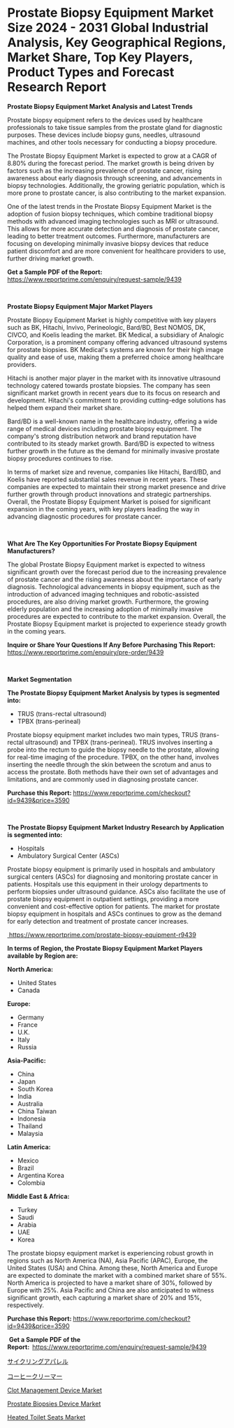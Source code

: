 <p><h1>Prostate Biopsy Equipment Market Size 2024 - 2031 Global Industrial Analysis, Key Geographical Regions, Market Share, Top Key Players, Product Types and Forecast Research Report</h1></p><p><strong>Prostate Biopsy Equipment Market Analysis and Latest Trends</strong></p>
<p><p>Prostate biopsy equipment refers to the devices used by healthcare professionals to take tissue samples from the prostate gland for diagnostic purposes. These devices include biopsy guns, needles, ultrasound machines, and other tools necessary for conducting a biopsy procedure.</p><p>The Prostate Biopsy Equipment Market is expected to grow at a CAGR of 8.80% during the forecast period. The market growth is being driven by factors such as the increasing prevalence of prostate cancer, rising awareness about early diagnosis through screening, and advancements in biopsy technologies. Additionally, the growing geriatric population, which is more prone to prostate cancer, is also contributing to the market expansion.</p><p>One of the latest trends in the Prostate Biopsy Equipment Market is the adoption of fusion biopsy techniques, which combine traditional biopsy methods with advanced imaging technologies such as MRI or ultrasound. This allows for more accurate detection and diagnosis of prostate cancer, leading to better treatment outcomes. Furthermore, manufacturers are focusing on developing minimally invasive biopsy devices that reduce patient discomfort and are more convenient for healthcare providers to use, further driving market growth.</p></p>
<p><strong>Get a Sample PDF of the Report:&nbsp;</strong> <a href="https://www.reportprime.com/enquiry/request-sample/9439">https://www.reportprime.com/enquiry/request-sample/9439</a></p>
<p>&nbsp;</p>
<p><strong>Prostate Biopsy Equipment Major Market Players</strong></p>
<p><p>Prostate Biopsy Equipment Market is highly competitive with key players such as BK, Hitachi, Invivo, Perineologic, Bard/BD, Best NOMOS, DK, CIVCO, and Koelis leading the market. BK Medical, a subsidiary of Analogic Corporation, is a prominent company offering advanced ultrasound systems for prostate biopsies. BK Medical's systems are known for their high image quality and ease of use, making them a preferred choice among healthcare providers.</p><p>Hitachi is another major player in the market with its innovative ultrasound technology catered towards prostate biopsies. The company has seen significant market growth in recent years due to its focus on research and development. Hitachi's commitment to providing cutting-edge solutions has helped them expand their market share.</p><p>Bard/BD is a well-known name in the healthcare industry, offering a wide range of medical devices including prostate biopsy equipment. The company's strong distribution network and brand reputation have contributed to its steady market growth. Bard/BD is expected to witness further growth in the future as the demand for minimally invasive prostate biopsy procedures continues to rise.</p><p>In terms of market size and revenue, companies like Hitachi, Bard/BD, and Koelis have reported substantial sales revenue in recent years. These companies are expected to maintain their strong market presence and drive further growth through product innovations and strategic partnerships. Overall, the Prostate Biopsy Equipment Market is poised for significant expansion in the coming years, with key players leading the way in advancing diagnostic procedures for prostate cancer.</p></p>
<p>&nbsp;</p>
<p><strong>What Are The Key Opportunities For Prostate Biopsy Equipment Manufacturers?</strong></p>
<p><p>The global Prostate Biopsy Equipment market is expected to witness significant growth over the forecast period due to the increasing prevalence of prostate cancer and the rising awareness about the importance of early diagnosis. Technological advancements in biopsy equipment, such as the introduction of advanced imaging techniques and robotic-assisted procedures, are also driving market growth. Furthermore, the growing elderly population and the increasing adoption of minimally invasive procedures are expected to contribute to the market expansion. Overall, the Prostate Biopsy Equipment market is projected to experience steady growth in the coming years.</p></p>
<p><strong>Inquire or Share Your Questions If Any Before Purchasing This Report:</strong> <a href="https://www.reportprime.com/enquiry/pre-order/9439">https://www.reportprime.com/enquiry/pre-order/9439</a></p>
<p>&nbsp;</p>
<p><strong>Market Segmentation</strong></p>
<p><strong>The Prostate Biopsy Equipment Market Analysis by types is segmented into:</strong></p>
<p><ul><li>TRUS (trans-rectal ultrasound)</li><li>TPBX (trans-perineal)</li></ul></p>
<p><p>Prostate biopsy equipment market includes two main types, TRUS (trans-rectal ultrasound) and TPBX (trans-perineal). TRUS involves inserting a probe into the rectum to guide the biopsy needle to the prostate, allowing for real-time imaging of the procedure. TPBX, on the other hand, involves inserting the needle through the skin between the scrotum and anus to access the prostate. Both methods have their own set of advantages and limitations, and are commonly used in diagnosing prostate cancer.</p></p>
<p><strong>Purchase this Report:&nbsp;</strong><a href="https://www.reportprime.com/checkout?id=9439&price=3590">https://www.reportprime.com/checkout?id=9439&price=3590</a></p>
<p>&nbsp;</p>
<p><strong>The Prostate Biopsy Equipment Market Industry Research by Application is segmented into:</strong></p>
<p><ul><li>Hospitals</li><li>Ambulatory Surgical Center (ASCs)</li></ul></p>
<p><p>Prostate biopsy equipment is primarily used in hospitals and ambulatory surgical centers (ASCs) for diagnosing and monitoring prostate cancer in patients. Hospitals use this equipment in their urology departments to perform biopsies under ultrasound guidance. ASCs also facilitate the use of prostate biopsy equipment in outpatient settings, providing a more convenient and cost-effective option for patients. The market for prostate biopsy equipment in hospitals and ASCs continues to grow as the demand for early detection and treatment of prostate cancer increases.</p></p>
<p><a href="https://www.reportprime.com/prostate-biopsy-equipment-r9439">&nbsp;https://www.reportprime.com/prostate-biopsy-equipment-r9439</a></p>
<p><strong>In terms of Region, the Prostate Biopsy Equipment Market Players available by Region are:</strong></p>
<p>
    <p> <strong> North America: </strong>
        <ul>
            <li>United States</li>
            <li>Canada</li>
        </ul>
        </p> 
    <p> <strong> Europe: </strong>
        <ul>
            <li>Germany</li>
            <li>France</li>
            <li>U.K.</li>
            <li>Italy</li>
            <li>Russia</li>
        </ul>
        </p> 
    <p> <strong> Asia-Pacific: </strong>
        <ul>
            <li>China</li>
            <li>Japan</li>
            <li>South Korea</li>
            <li>India</li>
            <li>Australia</li>
            <li>China Taiwan</li>
            <li>Indonesia</li>
            <li>Thailand</li>
            <li>Malaysia</li>
        </ul>
        </p> 
    <p> <strong> Latin America: </strong>
        <ul>
            <li>Mexico</li>
            <li>Brazil</li>
            <li>Argentina Korea</li>
            <li>Colombia</li>
        </ul>
        </p> 
    <p> <strong> Middle East & Africa: </strong>
        <ul>
            <li>Turkey</li>
            <li>Saudi</li>
            <li>Arabia</li>
            <li>UAE</li>
            <li>Korea</li>
        </ul>
    </p>
    </p>
<p><p>The prostate biopsy equipment market is experiencing robust growth in regions such as North America (NA), Asia Pacific (APAC), Europe, the United States (USA) and China. Among these, North America and Europe are expected to dominate the market with a combined market share of 55%. North America is projected to have a market share of 30%, followed by Europe with 25%. Asia Pacific and China are also anticipated to witness significant growth, each capturing a market share of 20% and 15%, respectively.</p></p>
<p><strong>Purchase this Report: </strong><a href="https://www.reportprime.com/checkout?id=9439&price=3590">https://www.reportprime.com/checkout?id=9439&price=3590</a></p>
<p>&nbsp;<strong>Get a Sample PDF of the Report:&nbsp;&nbsp;</strong><a href="https://www.reportprime.com/enquiry/request-sample/9439">https://www.reportprime.com/enquiry/request-sample/9439</a></p>
<p><strong></strong></p>
<p><p><a href="https://github.com/klon646/Market-Research-Report-List-1/blob/main/600866278441.md">サイクリングアパレル</a></p><p><a href="https://github.com/EstaSprer20231/Market-Research-Report-List-1/blob/main/211688178440.md">コーヒークリーマー</a></p><p><a href="https://github.com/angeliabkratze/Market-Research-Report-List-1/blob/main/clot-management-device-market.md">Clot Management Device Market</a></p><p><a href="https://github.com/EveKerluke2023/Market-Research-Report-List-1/blob/main/prostate-biopsies-device-market.md">Prostate Biopsies Device Market</a></p><p><a href="https://issuu.com/reportprime-2/docs/heated-toilet-seats-market-size-2030.pptx">Heated Toilet Seats Market</a></p></p>